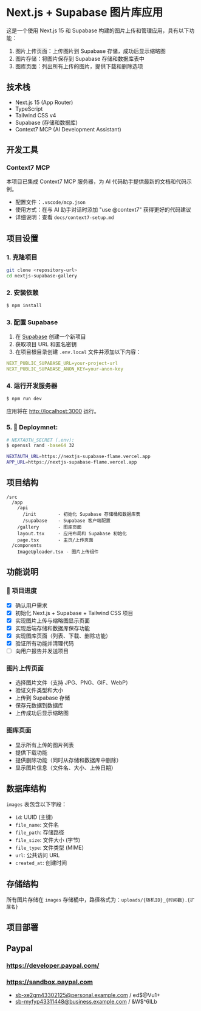 # Next.js + Supabase 图片库应用

这是一个使用 Next.js 15 和 Supabase 构建的图片上传和管理应用，具有以下功能：

1. 图片上传页面：上传图片到 Supabase 存储，成功后显示缩略图
2. 图片存储：将图片保存到 Supabase 存储和数据库表中
3. 图库页面：列出所有上传的图片，提供下载和删除选项

## 技术栈

- Next.js 15 (App Router)
- TypeScript
- Tailwind CSS v4
- Supabase (存储和数据库)
- Context7 MCP (AI Development Assistant)

## 开发工具

### Context7 MCP

本项目已集成 Context7 MCP 服务器，为 AI 代码助手提供最新的文档和代码示例。

- 配置文件：`.vscode/mcp.json`
- 使用方式：在与 AI 助手对话时添加 "use @context7" 获得更好的代码建议
- 详细说明：查看 `docs/context7-setup.md`

## 项目设置

### 1. 克隆项目

```bash
git clone <repository-url>
cd nextjs-supabase-gallery
```

### 2. 安装依赖

```bash
$ npm install
```

### 3. 配置 Supabase

1. 在 [Supabase](https://supabase.com) 创建一个新项目
2. 获取项目 URL 和匿名密钥
3. 在项目根目录创建 `.env.local` 文件并添加以下内容：

```yml
NEXT_PUBLIC_SUPABASE_URL=your-project-url
NEXT_PUBLIC_SUPABASE_ANON_KEY=your-anon-key
```

### 4. 运行开发服务器

```bash
$ npm run dev
```

应用将在 [http://localhost:3000](http://localhost:3000) 运行。

### 5. 🚀 Deploymnet:

```bash
# NEXTAUTH_SECRET (.env):
$ openssl rand -base64 32

NEXTAUTH_URL=https://nextjs-supabase-flame.vercel.app
APP_URL=https://nextjs-supabase-flame.vercel.app
```

## 项目结构

```
/src
  /app
    /api
      /init        - 初始化 Supabase 存储桶和数据库表
      /supabase    - Supabase 客户端配置
    /gallery       - 图库页面
    layout.tsx     - 应用布局和 Supabase 初始化
    page.tsx       - 主页/上传页面
  /components
    ImageUploader.tsx - 图片上传组件
```

## 功能说明

### 📝 项目进度

- [x] 确认用户需求
- [x] 初始化 Next.js + Supabase + Tailwind CSS 项目
- [x] 实现图片上传与缩略图显示页面
- [x] 实现后端存储和数据库保存功能
- [x] 实现图库页面（列表、下载、删除功能）
- [x] 验证所有功能并清理代码
- [ ] 向用户报告并发送项目

### 图片上传页面

- 选择图片文件（支持 JPG、PNG、GIF、WebP）
- 验证文件类型和大小
- 上传到 Supabase 存储
- 保存元数据到数据库
- 上传成功后显示缩略图

### 图库页面

- 显示所有上传的图片列表
- 提供下载功能
- 提供删除功能（同时从存储和数据库中删除）
- 显示图片信息（文件名、大小、上传日期）

## 数据库结构

`images` 表包含以下字段：

- `id`: UUID (主键)
- `file_name`: 文件名
- `file_path`: 存储路径
- `file_size`: 文件大小 (字节)
- `file_type`: 文件类型 (MIME)
- `url`: 公共访问 URL
- `created_at`: 创建时间

## 存储结构

所有图片存储在 `images` 存储桶中，路径格式为：`uploads/{随机ID}_{时间戳}.{扩展名}`

## 项目部署

## Paypal

### https://developer.paypal.com/

### https://sandbox.paypal.com

- sb-xe2gm43302125@personal.example.com / ed$@Vu1+
- sb-myfyp43311448@business.example.com / &W$^6ILb

